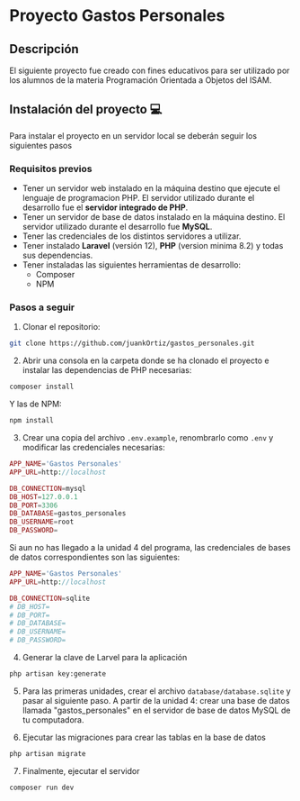 # Proyecto Gastos Personales

## Descripción
El siguiente proyecto fue creado con fines educativos para ser utilizado por los alumnos de la materia Programación Orientada a Objetos del ISAM.

## Instalación del proyecto 💻

Para instalar el proyecto en un servidor local se deberán seguir los siguientes pasos

### Requisitos previos

* Tener un servidor web instalado en la máquina destino que ejecute el lenguaje de programacion PHP. El servidor utilizado durante el desarrollo fue el **servidor integrado de PHP**.
* Tener un servidor de base de datos instalado en la máquina destino. El servidor utilizado durante el desarrollo fue **MySQL**.
* Tener las credenciales de los distintos servidores a utilizar.
* Tener instalado **Laravel** (versión 12), **PHP** (version minima 8.2) y todas sus dependencias.
* Tener instaladas las siguientes herramientas de desarrollo:
    * Composer
    * NPM

### Pasos a seguir

1. Clonar el repositorio:

```sh
git clone https://github.com/juankOrtiz/gastos_personales.git
```

2. Abrir una consola en la carpeta donde se ha clonado el proyecto e instalar las dependencias de PHP necesarias:

```sh
composer install
```

Y las de NPM:

```sh
npm install
```

3. Crear una copia del archivo `.env.example`, renombrarlo como `.env` y modificar las credenciales necesarias:

```php
APP_NAME='Gastos Personales'
APP_URL=http://localhost

DB_CONNECTION=mysql
DB_HOST=127.0.0.1
DB_PORT=3306
DB_DATABASE=gastos_personales
DB_USERNAME=root
DB_PASSWORD=
```

Si aun no has llegado a la unidad 4 del programa, las credenciales de bases de datos correspondientes son las siguientes:

```php
APP_NAME='Gastos Personales'
APP_URL=http://localhost

DB_CONNECTION=sqlite
# DB_HOST=
# DB_PORT=
# DB_DATABASE=
# DB_USERNAME=
# DB_PASSWORD=
```

4. Generar la clave de Larvel para la aplicación

```sh
php artisan key:generate
```

5. Para las primeras unidades, crear el archivo `database/database.sqlite` y pasar al siguiente paso. A partir de la unidad 4: crear una base de datos llamada "gastos_personales" en el servidor de base de datos MySQL de tu computadora.

6. Ejecutar las migraciones para crear las tablas en la base de datos

```sh
php artisan migrate
```

7. Finalmente, ejecutar el servidor

```sh
composer run dev
```
